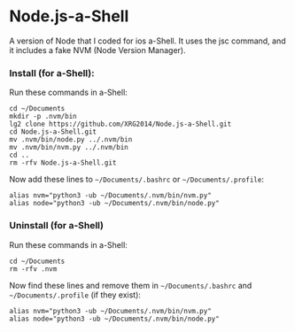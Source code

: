 # Node.js-a-Shell
A version of Node that I coded for ios a-Shell. It uses the jsc command, and it includes a fake NVM (Node Version Manager).

### Install (for a-Shell):

Run these commands in a-Shell:

```
cd ~/Documents
mkdir -p .nvm/bin
lg2 clone https://github.com/XRG2014/Node.js-a-Shell.git
cd Node.js-a-Shell.git
mv .nvm/bin/node.py ../.nvm/bin
mv .nvm/bin/nvm.py ../.nvm/bin
cd ..
rm -rfv Node.js-a-Shell.git
```

Now add these lines to ```~/Documents/.bashrc``` or ```~/Documents/.profile```:

```
alias nvm="python3 -ub ~/Documents/.nvm/bin/nvm.py"
alias node="python3 -ub ~/Documents/.nvm/bin/node.py"
```

### Uninstall (for a-Shell)

Run these commands in a-Shell:

```
cd ~/Documents
rm -rfv .nvm
```

Now find these lines and remove them in ```~/Documents/.bashrc``` and ```~/Documents/.profile``` (if they exist):

```
alias nvm="python3 -ub ~/Documents/.nvm/bin/nvm.py"
alias node="python3 -ub ~/Documents/.nvm/bin/node.py"
```
